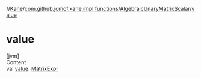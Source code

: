 //[Kane](../../index.md)/[com.github.jomof.kane.impl.functions](../index.md)/[AlgebraicUnaryMatrixScalar](index.md)/[value](value.md)



# value  
[jvm]  
Content  
val [value](value.md): [MatrixExpr](../../com.github.jomof.kane/-matrix-expr/index.md)  



